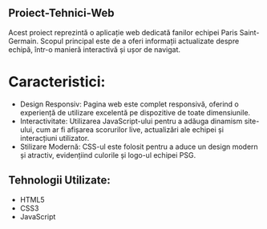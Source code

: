 ## Proiect-Tehnici-Web
Acest proiect reprezintă o aplicație web dedicată fanilor echipei Paris Saint-Germain. Scopul principal este de a oferi informații actualizate despre echipă, într-o manieră interactivă și ușor de navigat.

# Caracteristici:
- Design Responsiv: Pagina web este complet responsivă, oferind o experiență de utilizare excelentă pe dispozitive de toate dimensiunile.
- Interactivitate: Utilizarea JavaScript-ului pentru a adăuga dinamism site-ului, cum ar fi afișarea scorurilor live, actualizări ale echipei și interacțiuni utilizator.
- Stilizare Modernă: CSS-ul este folosit pentru a aduce un design modern și atractiv, evidențiind culorile și logo-ul echipei PSG.
## Tehnologii Utilizate:
- HTML5
- CSS3
- JavaScript
